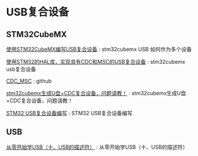 # USB复合设备

## STM32CubeMX

[使用STM32CubeMX编写USB复合设备](https://www.taterli.com/2355/) : stm32cubemx USB 如何作为多个设备  

[使用STM32的HAL库，实现具有CDC和MSC的USB复合设备](http://www.stmcu.org.cn/module/forum/thread-619115-1-1.html) : stm32cubemx usb复合设备 

[CDC_MSC](https://github.com/uwyciw/CDC_MSC) : github 

[stm32cubemx生成U盘+CDC复合设备，问题请教！](https://www.xiaopingtou.cn/q-158506.html) : stm32cubemx生成U盘+CDC复合设备，问题请教！

[STM32 USB复合设备编写](https://blog.csdn.net/u012841414/article/details/105454094/) : STM32 USB复合设备编写



## USB 

[从零开始学USB（十、USB的描述符）](https://blog.csdn.net/qq_16777851/article/details/85222030) : 从零开始学USB（十、USB的描述符） 




